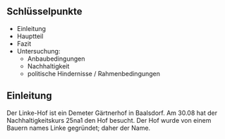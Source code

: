 
## Schlüsselpunkte
- Einleitung
- Hauptteil
- Fazit
- Untersuchung: 
	- Anbaubedingungen
	- Nachhaltigkeit
	- politische Hindernisse / Rahmenbedingungen

## Einleitung

Der Linke-Hof ist ein Demeter Gärtnerhof in Baalsdorf. Am 30.08 hat der Nachhaltigkeitskurs 25na1 den Hof besucht.
Der Hof wurde von einem Bauern names Linke gegründet; daher der Name. 